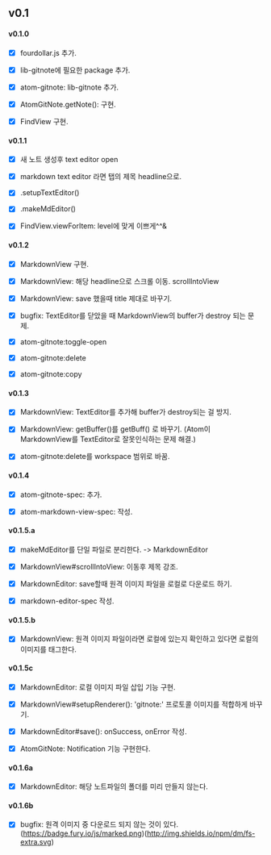 ## v0.1

#### v0.1.0

- [x] fourdollar.js 추가.
- [x] lib-gitnote에 필요한 package 추가.
- [x] atom-gitnote: lib-gitnote 추가.
- [x] AtomGitNote.getNote(): 구현.
- [x] FindView 구현.


#### v0.1.1

- [x] 새 노트 생성후 text editor open
- [x] markdown text editor 라면 탭의 제목 headline으로.
- [x] .setupTextEditor()
- [x] .makeMdEditor()
- [x] FindView.viewForItem: level에 맞게 이쁘게^^&


#### v0.1.2

- [x] MarkdownView 구현.
- [x] MarkdownView: 해당 headline으로 스크롤 이동. scrollIntoView
- [x] MarkdownView: save 했을때 title 제대로 바꾸기.
- [x] bugfix: TextEditor를 닫았을 때 MarkdownView의 buffer가 destroy 되는 문제.
- [x] atom-gitnote:toggle-open
- [x] atom-gitnote:delete
- [x] atom-gitnote:copy


#### v0.1.3

- [x] MarkdownView: TextEditor를 추가해 buffer가 destroy되는 걸 방지.
- [x] MarkdownView: getBuffer()를 getBuff() 로 바꾸기. (Atom이 MarkdownView를 TextEditor로 잘못인식하는 문제 해결.)
- [x] atom-gitnote:delete를 workspace 범위로 바꿈.


#### v0.1.4

- [x] atom-gitnote-spec: 추가.
- [x] atom-markdown-view-spec: 작성.


#### v0.1.5.a

- [x] makeMdEditor를 단일 파일로 분리한다. -> MarkdownEditor
- [x] MarkdownView#scrollIntoView: 이동후 제목 강조.
- [x] MarkdownEditor: save할때 원격 이미지 파일을 로컬로 다운로드 하기.
- [x] markdown-editor-spec 작성.


#### v0.1.5.b

- [x] MarkdownView: 원격 이미지 파일이라면 로컬에 있는지 확인하고 있다면 로컬의 이미지를 태그한다.


#### v0.1.5c

- [x] MarkdownEditor: 로컬 이미지 파일 삽입 기능 구현.
- [x] MarkdownView#setupRenderer(): 'gitnote:' 프로토콜 이미지를 적합하게 바꾸기.
- [x] MarkdownEditor#save(): onSuccess, onError 작성.
- [x] AtomGitNote: Notification 기능 구현한다.


#### v0.1.6a

- [x] MarkdownEditor: 해당 노트파일의 폴더를 미리 만들지 않는다.


#### v0.1.6b

- [x] bugfix: 원격 이미지 중 다운로드 되지 않는 것이 있다. (https://badge.fury.io/js/marked.png)(http://img.shields.io/npm/dm/fs-extra.svg)
